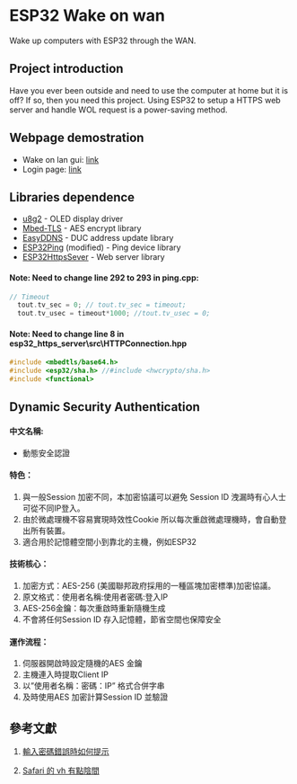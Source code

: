 # ESP32 Wake on wan
Wake up computers with ESP32 through the WAN.

## Project introduction
Have you ever been outside and need to use the computer
at home but it is off? If so, then you need this project.
Using ESP32 to setup a HTTPS web server and handle WOL
request is a power-saving method.

## Webpage demostration
- Wake on lan gui: [link](https://yfhd-osu.github.io/ESP32-WOW/web/index.html)
- Login page: [link](https://yfhd-osu.github.io/ESP32-WOW/web/login.html)

## Libraries dependence
- [u8g2](https://github.com/olikraus/u8g2) - OLED display driver
- [Mbed-TLS](https://github.com/Mbed-TLS/mbedtls) - AES encrypt library
- [EasyDDNS](https://github.com/ayushsharma82/EasyDDNS) - DUC address update library
- [ESP32Ping](https://github.com/marian-craciunescu/ESP32Ping/releases/tag/1.6) (modified) - Ping device library
- [ESP32HttpsSever](https://github.com/fhessel/esp32_https_server) - Web server library

#### Note: Need to change line 292 to 293 in ping.cpp:
```cpp
// Timeout
  tout.tv_sec = 0; // tout.tv_sec = timeout;
  tout.tv_usec = timeout*1000; //tout.tv_usec = 0;
```

#### Note: Need to change line 8 in esp32_https_server\src\HTTPConnection.hpp
```cpp
#include <mbedtls/base64.h>
#include <esp32/sha.h> //#include <hwcrypto/sha.h>
#include <functional>
```

## Dynamic Security Authentication
#### 中文名稱: 
- 動態安全認證
#### 特色：
1. 與一般Session 加密不同，本加密協議可以避免 Session ID 洩漏時有心人士可從不同IP登入。
3. 由於微處理機不容易實現時效性Cookie 所以每次重啟微處理機時，會自動登出所有裝置。
4. 適合用於記憶體空間小到靠北的主機，例如ESP32

#### 技術核心：
1. 加密方式：AES-256 (美國聯邦政府採用的一種區塊加密標準)加密協議。
2. 原文格式：使用者名稱:使用者密碼:登入IP
3. AES-256金鑰：每次重啟時重新隨機生成
4. 不會將任何Session ID 存入記憶體，節省空間也保障安全

#### 運作流程：
1. 伺服器開啟時設定隨機的AES 金鑰
2. 主機連入時提取Client IP
3. 以”使用者名稱：密碼：IP” 格式合併字串
4. 及時使用AES 加密計算Session ID 並驗證

## 參考文獻
1. [輸入密碼錯誤時如何提示](https://stackoverflow.com/questions/6242976/javascript-hide-show-element)

2. [Safari 的 vh 有點陰間](https://ithelp.ithome.com.tw/m/articles/10249090)
